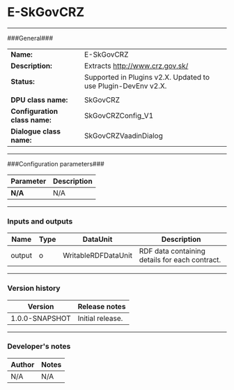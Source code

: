 # E-SkGovCRZ #
----------

###General###

|                              |                                                                             |
|------------------------------|-----------------------------------------------------------------------------|
|**Name:**                     |E-SkGovCRZ                                                               |
|**Description:**              |Extracts http://www.crz.gov.sk/ |
|**Status:**                   |Supported in Plugins v2.X. Updated to use Plugin-DevEnv v2.X.       |
|                              |                                                                             |
|**DPU class name:**           |SkGovCRZ                                                                | 
|**Configuration class name:** |SkGovCRZConfig_V1                             |
|**Dialogue class name:**      |SkGovCRZVaadinDialog                      |

***

###Configuration parameters###

|Parameter                                       |Description                                                              |                                                        
|------------------------------------------------|-------------------------------------------------------------------------|
|**N/A**                                         |N/A                |

***

### Inputs and outputs ###

|Name         |Type           |DataUnit     |Description             |
|-------------|---------------|-------------|------------------------|
|output    |o              |WritableRDFDataUnit  |RDF data containing details for each contract. |

***

### Version history ###

|Version          |Release notes               |
|-----------------|----------------------------|
|1.0.0-SNAPSHOT            |Initial release.|                            


***

### Developer's notes ###

|Author           |Notes                           |
|-----------------|--------------------------------|
|N/A              |N/A                             | 
